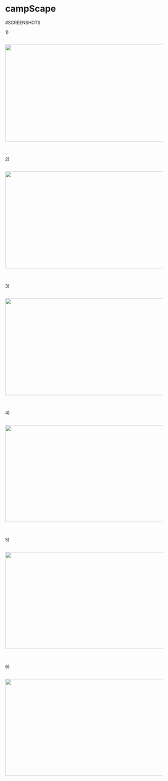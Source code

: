 # campScape



#SCREENSHOTS

<p>1)</p><br>
<img src="https://github.com/miranas11/campScape/assets/55184685/77542ecb-5cea-4ebc-9ac6-75b67ddf2cd1"  width="550" height="310" />
<br><br><br><p>2)</p><br>
<img src="https://github.com/miranas11/campScape/assets/55184685/a3bb2d84-fd55-4688-9035-071332d029e7"  width="550" height="310" />
<br><br><br><p>3)</p><br>
<img src="https://github.com/miranas11/campScape/assets/55184685/23e3ed73-3c60-41ed-b6cb-611e86c10b55"  width="550" height="310" />
<br><br><br><p>4)</p><br>
<img src="https://github.com/miranas11/campScape/assets/55184685/229a5b84-5439-4f93-98b6-743bc6685902"  width="550" height="310" />
<br><br><br><p>5)</p><br>
<img src="https://github.com/miranas11/campScape/assets/55184685/d9d8551c-ad65-4d42-97df-dc0e22f4225b"  width="550" height="310" />
<br><br><br><p>6)</p><br>
<img src="https://github.com/miranas11/campScape/assets/55184685/3a36fba7-0e7b-42ec-aa94-7261dcbb8948"  width="550" height="310" />
